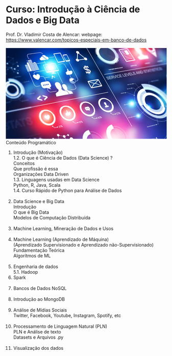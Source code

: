 # Curso: Introdução à Ciência de Dados e Big Data<br />
Prof. Dr. Vladimir Costa de Alencar: webpage: https://www.valencar.com/topicos-especiais-em-banco-de-dados <br /><br />
![image](big-data-analytics.jpg)
Conteúdo Programático<br />
1. Introdução (Motivação) <br />
1.2. O que é Ciência de Dados (Data Science) ? <br />
Conceitos <br />
Que profissão é essa <br />
Organizações Data Driven <br />
1.3. Linguagens usadas em Data Science <br />
Python, R, Java, Scala <br />
1.4. Curso Rápido de Python para Análise de Dados <br /> <br />
2. Data Science e Big Data <br />
Introdução <br />
O que é Big Data <br />
Modelos de Computação Distribuída <br /> <br />
3. Machine Learning, Mineração de Dados e Usos<br /><br />
4. Machine Learning (Aprendizado de Máquina) <br />
(Aprendizado Supervisionado e Aprendizado não-Supervisionado) <br />
Fundamentação Teórica <br />
Algorítmos de ML <br /> <br />
5. Engenharia de dados <br />
5.1. Hadoop <br />
6. Spark <br /><br />
7. Bancos de Dados NoSQL <br /><br />
8. Introdução ao MongoDB <br /><br />
9. Análise de Mídias Sociais <br />
Twitter, Facebook, Youtube, Instagram, Spotify, etc <br /><br />
10. Processamento de Linguagem Natural (PLN) <br />
PLN e Análise de texto <br />
Datasets e Arquivos .py <br /><br />
11. Visualização dos dados <br />
